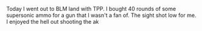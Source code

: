 
Today I went out to BLM land with TPP. I bought 40 rounds of some supersonic ammo for a gun that I wasn't a fan of. The sight shot low for me. I enjoyed the hell out shooting the ak
